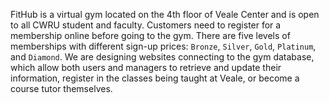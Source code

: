 FitHub is a virtual gym located on the 4th floor of Veale Center and is open to all CWRU student and faculty. Customers need to register for a membership online before going to the gym. There are five levels of memberships with different sign-up prices: `Bronze`, `Silver`, `Gold`, `Platinum`, and `Diamond`. We are designing websites connecting to the gym database, which allow both users and managers to retrieve and update their information, register in the classes being taught at Veale, or become a course tutor themselves.
